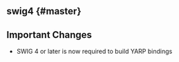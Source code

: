 swig4 {#master}
-----

Important Changes
-----------------

* SWIG 4 or later is now required to build YARP bindings
